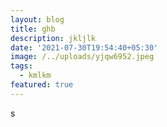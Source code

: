 ```yaml
---
layout: blog
title: ghb
description: jkljlk
date: '2021-07-30T19:54:40+05:30'
image: /../uploads/yjqw6952.jpeg
tags:
  - kmlkm
featured: true
---
```

s
